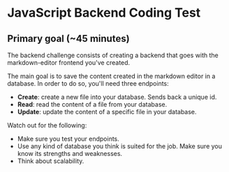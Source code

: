 # JavaScript Backend Coding Test

## Primary goal (~45 minutes)

The backend challenge consists of creating a backend that goes with the markdown-editor frontend you've created.

The main goal is to save the content created in the markdown editor in a database. In order to do so, you'll need three endpoints:

- **Create**: create a new file into your database. Sends back a unique id.
- **Read**: read the content of a file from your database.
- **Update**: update the content of a specific file in your database.

Watch out for the following:

- Make sure you test your endpoints.
- Use any kind of database you think is suited for the job. Make sure you know its strengths and weaknesses.
- Think about scalability.
